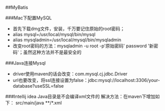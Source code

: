 ##MyBatis

###Mac下配置MySQL
* 首先下载dmg文件，安装，千万要记住原始的root密码；
* alias mysql=/usr/local/mysql/bin/mysql
* alias mysqladmin=/usr/local/mysql/bin/mysqladmin
* 改变root密码的方法：mysqladmin -u root -p'原始密码' password '新密码'；虽然这种方法并不是最安全的


###Java连接Mysql
* driver使用maven的话会改变：com.mysql.cj.jdbc.Driver
* url也要改变，将ssl连接设置为false：jdbc:mysql://localhost:3306/your-database?useSSL=false

###Intellij idea Java目录是不会编译xml文件的
解决方法：在maven下增加如下：
<build>
    <resources>
      <resource>
        <directory>src/main/java</directory>
        <includes>
          <include>**/*.xml</include>
        </includes>
      </resource>
    </resources>
  </build>

